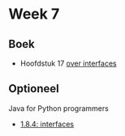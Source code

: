 # Week 7

## Boek

- Hoofdstuk 17 [over interfaces](https://books.trinket.io/thinkjava2/chapter17.html#item878)

## Optioneel

Java for Python programmers

- [1.8.4: interfaces](https://runestone.academy/ns/books/published/java4python/Java4Python/definingclasses.html#interfaces)


